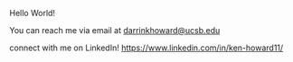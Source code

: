 Hello World!

You can reach me via email at darrinkhoward@ucsb.edu

connect with me on LinkedIn! https://www.linkedin.com/in/ken-howard11/

